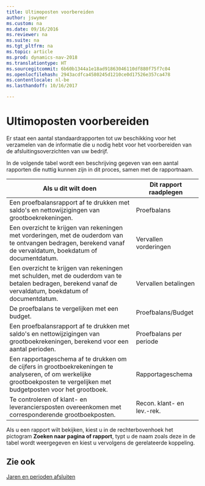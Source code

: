 ```yaml
---
title: Ultimoposten voorbereiden
author: jswymer
ms.custom: na
ms.date: 09/16/2016
ms.reviewer: na
ms.suite: na
ms.tgt_pltfrm: na
ms.topic: article
ms.prod: dynamics-nav-2018
ms.translationtype: HT
ms.sourcegitcommit: 6b60b1344a1e18ad91863046110df880f75f7c04
ms.openlocfilehash: 2943acdfca4580245d1210ce0d17526e357ca478
ms.contentlocale: nl-be
ms.lasthandoff: 10/16/2017

---
```

# <a name="prepare-closing-statements"></a>Ultimoposten voorbereiden
Er staat een aantal standaardrapporten tot uw beschikking voor het verzamelen van de informatie die u nodig hebt voor het voorbereiden van de afsluitingsoverzichten van uw bedrijf.

In de volgende tabel wordt een beschrijving gegeven van een aantal rapporten die nuttig kunnen zijn in dit proces, samen met de rapportnaam.


|Als u dit wilt doen     |Dit rapport raadplegen       |
|-------|----------------------|
|Een proefbalansrapport af te drukken met saldo's en nettowijzigingen van grootboekrekeningen.|Proefbalans|
|Een overzicht te krijgen van rekeningen met vorderingen, met de ouderdom van te ontvangen bedragen, berekend vanaf de vervaldatum, boekdatum of documentdatum.|Vervallen vorderingen|
|Een overzicht te krijgen van rekeningen met schulden, met de ouderdom van te betalen bedragen, berekend vanaf de vervaldatum, boekdatum of documentdatum.|Vervallen betalingen|
|De proefbalans te vergelijken met een budget.|Proefbalans/Budget|
|Een proefbalansrapport af te drukken met saldo's en nettowijzigingen van grootboekrekeningen, berekend voor een aantal perioden.|Proefbalans per periode|
|Een rapportageschema af te drukken om de cijfers in grootboekrekeningen te analyseren, of om werkelijke grootboekposten te vergelijken met budgetposten voor het grootboek.|Rapportageschema|
|Te controleren of klant- en leveranciersposten overeenkomen met corresponderende grootboekposten.|Recon. klant- en lev.-rek.|
Als u een rapport wilt bekijken, kiest u in de rechterbovenhoek het pictogram **Zoeken naar pagina of rapport**, typt u de naam zoals deze in de tabel wordt weergegeven en kiest u vervolgens de gerelateerde koppeling.
## <a name="see-also"></a>Zie ook
[Jaren en perioden afsluiten](year-close-years-periods.md)

